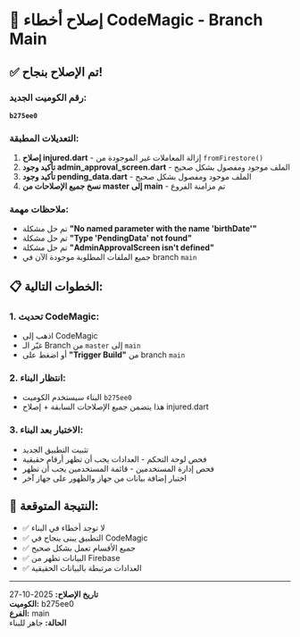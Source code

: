 # 🔧 إصلاح أخطاء CodeMagic - Branch Main

## ✅ تم الإصلاح بنجاح!

### رقم الكوميت الجديد:
**`b275ee0`**

### التعديلات المطبقة:
1. **إصلاح injured.dart** - إزالة المعاملات غير الموجودة من `fromFirestore()`
2. **تأكيد وجود admin_approval_screen.dart** - الملف موجود ومفصول بشكل صحيح
3. **تأكيد وجود pending_data.dart** - الملف موجود ومفصول بشكل صحيح
4. **نسخ جميع الإصلاحات من master إلى main** - تم مزامنة الفروع

### ملاحظات مهمة:
- تم حل مشكلة **"No named parameter with the name 'birthDate'"**
- تم حل مشكلة **"Type 'PendingData' not found"**
- تم حل مشكلة **"AdminApprovalScreen isn't defined"**
- جميع الملفات المطلوبة موجودة الآن في branch `main`

## 📋 الخطوات التالية:

### 1. تحديث CodeMagic:
- اذهب إلى CodeMagic
- غيّر الـ Branch من `master` إلى `main`
- أو اضغط على **"Trigger Build"** من branch `main`

### 2. انتظار البناء:
- البناء سيستخدم الكوميت `b275ee0`
- هذا يتضمن جميع الإصلاحات السابقة + إصلاح injured.dart

### 3. الاختبار بعد البناء:
- تثبيت التطبيق الجديد
- فحص لوحة التحكم - العدادات يجب أن تظهر أرقام حقيقية
- فحص إدارة المستخدمين - قائمة المستخدمين يجب أن تظهر
- اختبار إضافة بيانات من جهاز والظهور على جهاز آخر

## 🎯 النتيجة المتوقعة:
- ✅ لا توجد أخطاء في البناء
- ✅ التطبيق يبنى بنجاح في CodeMagic
- ✅ جميع الأقسام تعمل بشكل صحيح
- ✅ البيانات تظهر من Firebase
- ✅ العدادات مرتبطة بالبيانات الحقيقية

---
**تاريخ الإصلاح:** 2025-10-27  
**الكوميت:** b275ee0  
**الفرع:** main  
**الحالة:** جاهز للبناء